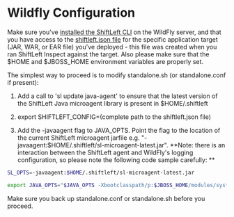 # Wildfly Configuration

Make sure you've [installed the ShiftLeft CLI](../../../using-cli/install-cli.md) on the WildFly server, and that you have access to the [shiftleft.json file](../json-file.md) for the specific application target (JAR, WAR, or EAR file) you've deployed - this file was created when you ran ShiftLeft Inspect against the target.  Also please make sure that the $HOME and $JBOSS_HOME environment variables are properly set.

The simplest way to proceed is to modify standalone.sh (or standalone.conf if present):

1. Add a call to 'sl update java-agent' to ensure that the latest version of the ShiftLeft Java microagent library is present in $HOME/.shiftleft

2. export SHIFTLEFT_CONFIG=(complete path to the shiftleft.json file)

3. Add the -javaagent flag to JAVA_OPTS. Point the flag to the location of the current ShiftLeft microagent jarfile e.g. "-javaagent:$HOME/.shiftleft/sl-microagent-latest.jar". **Note: there is an interaction between the ShiftLeft agent and WildFly's logging configuration, so please note the following code sample carefully:
**

```bash
SL_OPTS=-javaagent:$HOME/.shiftleft/sl-microagent-latest.jar

export JAVA_OPTS="$JAVA_OPTS -Xbootclasspath/p:$JBOSS_HOME/modules/system/layers/base/org/jboss/logmanager/main/jboss-logmanager-2.0.4.Final.jar -Djava.util.logging.manager=org.jboss.logmanager.LogManager $SL_OPTS"
```

Make sure you back up standalone.conf or standalone.sh before you proceed.

